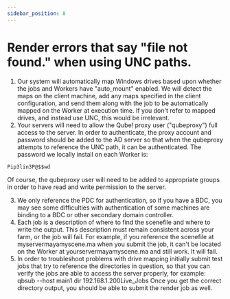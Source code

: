 ```yaml
---
sidebar_position: 8
---
```


# Render errors that say "file not found." when using UNC paths.

1. Our system will automatically map Windows drives based upon whether the jobs and Workers have "auto_mount" enabled. We will detect the maps on the client machine, add any maps specified in the client configuration, and send them along with the job to be automatically mapped on the Worker at execution time. If you don't refer to mapped drives, and instead use UNC, this would be irrelevant.
2. Your servers will need to allow the Qube! proxy user ("qubeproxy") full access to the server. In order to authenticate, the proxy account and password should be added to the AD server so that when the qubeproxy attempts to reference the UNC path, it can be authenticated. The password we locally install on each Worker is:

`Pip3lin3P@$$wd`

Of course, the qubeproxy user will need to be added to appropriate groups in
order to have read and write permission to the server.

3. We only reference the PDC for authentication, so if you have a BDC, you may see some difficulties with authentication of some machines are binding to a BDC or other secondary domain controller.
4. Each job is a description of where to find the scenefile and where to write the output. This description must remain consistent across your farm, or the job will fail. For example, if you reference the scenefile at myservermayamyscene.ma when you submit the job, it can't be located on the Worker at yourservermayamyscene.ma and still work. It will fail.
5. In order to troubleshoot problems with drive mapping initially submit test jobs that try to reference the directories in question, so that you can verify the jobs are able to access the server properly, for example: qbsub --host main1 dir 192.168.1.200Live_Jobs Once you get the correct directory output, you should be able to submit the render job as well.

